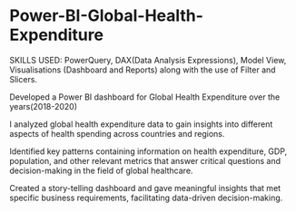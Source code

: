 # Power-BI-Global-Health-Expenditure

SKILLS USED:  PowerQuery, DAX(Data Analysis Expressions), Model View, Visualisations (Dashboard and Reports) along with the use of Filter and Slicers.

Developed a Power BI dashboard for Global Health Expenditure over the years(2018-2020)

I analyzed global health expenditure data to gain insights into different aspects of health spending across countries and regions.

Identified key patterns containing information on health expenditure, GDP, population, and other relevant metrics  that answer critical questions and decision-making in the field of global healthcare.

Created a story-telling dashboard and gave meaningful insights that met specific business requirements, facilitating data-driven decision-making.
